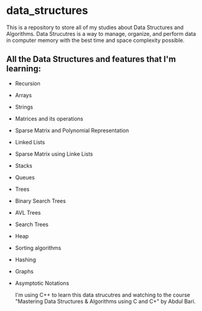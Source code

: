 # data_structures
This is a repository to store all of my studies about Data Structures and Algorithms. Data Strucutres is a way to manage, organize, and perform data in computer memory with the best time and space complexity possible.

## All the Data Structures and features that I'm learning: 
- Recursion
- Arrays
- Strings
- Matrices and its operations
- Sparse Matrix and Polynomial Representation
- Linked Lists
- Sparse Matrix using Linke Lists
- Stacks
- Queues
- Trees
- Binary Search Trees
- AVL Trees
- Search Trees
- Heap
- Sorting algorithms
- Hashing
- Graphs
- Asymptotic Notations

  <span>I'm using C++ to learn this data strucutres and watching to the course "Mastering Data Structures & Algorithms using C and C+" by Abdul Bari.</span>
